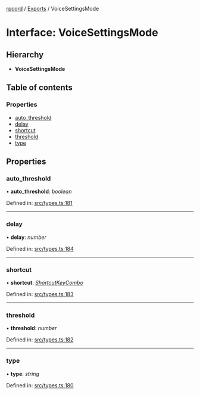 [rpcord](../README.md) / [Exports](../modules.md) / VoiceSettingsMode

# Interface: VoiceSettingsMode

## Hierarchy

* **VoiceSettingsMode**

## Table of contents

### Properties

- [auto\_threshold](voicesettingsmode.md#auto_threshold)
- [delay](voicesettingsmode.md#delay)
- [shortcut](voicesettingsmode.md#shortcut)
- [threshold](voicesettingsmode.md#threshold)
- [type](voicesettingsmode.md#type)

## Properties

### auto\_threshold

• **auto\_threshold**: *boolean*

Defined in: [src/types.ts:181](https://github.com/DjDeveloperr/RPCord/blob/a435209/src/types.ts#L181)

___

### delay

• **delay**: *number*

Defined in: [src/types.ts:184](https://github.com/DjDeveloperr/RPCord/blob/a435209/src/types.ts#L184)

___

### shortcut

• **shortcut**: [*ShortcutKeyCombo*](shortcutkeycombo.md)

Defined in: [src/types.ts:183](https://github.com/DjDeveloperr/RPCord/blob/a435209/src/types.ts#L183)

___

### threshold

• **threshold**: *number*

Defined in: [src/types.ts:182](https://github.com/DjDeveloperr/RPCord/blob/a435209/src/types.ts#L182)

___

### type

• **type**: *string*

Defined in: [src/types.ts:180](https://github.com/DjDeveloperr/RPCord/blob/a435209/src/types.ts#L180)
